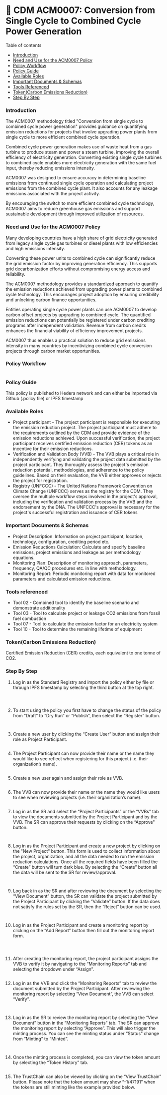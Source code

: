 # 🏢 CDM ACM0007: Conversion from Single Cycle to Combined Cycle Power Generation

Table of contents

* [Introduction](cdm-acm0007-conversion-from-single-cycle-to-combined-cycle-power-generation.md#introduction)
* [Need and Use for the ACM0007 Policy](cdm-acm0007-conversion-from-single-cycle-to-combined-cycle-power-generation.md#need-and-use-for-the-acm0007-policy)
* [Policy Workflow](cdm-acm0007-conversion-from-single-cycle-to-combined-cycle-power-generation.md#policy-workflow)
* [Policy Guide](cdm-acm0007-conversion-from-single-cycle-to-combined-cycle-power-generation.md#policy-guide)
* [Available Roles](cdm-acm0007-conversion-from-single-cycle-to-combined-cycle-power-generation.md#available-roles)
* [Important Documents & Schemas](cdm-acm0007-conversion-from-single-cycle-to-combined-cycle-power-generation.md#important-documents--schemas)
* [Tools Referenced](cdm-acm0007-conversion-from-single-cycle-to-combined-cycle-power-generation.md#tools-referenced)
* [Token(Carbon Emissions Reduction)](cdm-acm0007-conversion-from-single-cycle-to-combined-cycle-power-generation.md#tokencarbon-emissions-reduction)
* [Step By Step](cdm-acm0007-conversion-from-single-cycle-to-combined-cycle-power-generation.md#step-by-step)

### Introduction <a href="#introduction" id="introduction"></a>

The ACM0007 methodology titled "Conversion from single cycle to combined cycle power generation" provides guidance on quantifying emission reductions for projects that involve upgrading power plants from single cycle to more efficient combined cycle operation.

Combined cycle power generation makes use of waste heat from a gas turbine to produce steam and power a steam turbine, improving the overall efficiency of electricity generation. Converting existing single cycle turbines to combined cycle enables more electricity generation with the same fuel input, thereby reducing emissions intensity.

ACM0007 was designed to ensure accuracy in determining baseline emissions from continued single cycle operation and calculating project emissions from the combined cycle plant. It also accounts for any leakage emissions associated with the project activity.

By encouraging the switch to more efficient combined cycle technology, ACM0007 aims to reduce greenhouse gas emissions and support sustainable development through improved utilization of resources.

### Need and Use for the ACM0007 Policy <a href="#need-and-use-for-the-acm0007-policy" id="need-and-use-for-the-acm0007-policy"></a>

Many developing countries have a high share of grid electricity generated from legacy single cycle gas turbines or diesel plants with low efficiencies and high emissions intensity.

Converting these power units to combined cycle can significantly reduce the grid emission factor by improving generation efficiency. This supports grid decarbonization efforts without compromising energy access and reliability.

The ACM0007 methodology provides a standardized approach to quantify the emission reductions achieved from upgrading power plants to combined cycle technology. This encourages project adoption by ensuring credibility and unlocking carbon finance opportunities.

Entities operating single cycle power plants can use ACM0007 to develop carbon offset projects by upgrading to combined cycle. The quantified emission reductions can potentially be registered under carbon crediting programs after independent validation. Revenue from carbon credits enhances the financial viability of efficiency improvement projects.

ACM0007 thus enables a practical solution to reduce grid emissions intensity in many countries by incentivizing combined cycle conversion projects through carbon market opportunities.

### Policy Workflow <a href="#policy-workflow" id="policy-workflow"></a>

<figure><img src="../../../.gitbook/assets/image (367).png" alt=""><figcaption></figcaption></figure>

### Policy Guide <a href="#policy-guide" id="policy-guide"></a>

This policy is published to Hedera network and can either be imported via Github (.policy file) or IPFS timestamp

### Available Roles <a href="#available-roles" id="available-roles"></a>

* Project participant - The project participant is responsible for executing the emission reduction project. The project participant must adhere to the requirements outlined by the CDM and provide evidence of the emission reductions achieved. Upon successful verification, the project participant receives certified emission reduction (CER) tokens as an incentive for their emission reductions.
* Verification and Validation Body (VVB) - The VVB plays a critical role in independently verifying and validating the project data submitted by the project participant. They thoroughly assess the project's emission reduction potential, methodologies, and adherence to the policy guidelines. Based on their evaluation, the VVB either approves or rejects the project for registration.
* Registry (UNFCCC) - The United Nations Framework Convention on Climate Change (UNFCCC) serves as the registry for the CDM. They oversee the multiple workflow steps involved in the project's approval, including the verification and validation process by the VVB and the endorsement by the DNA. The UNFCCC's approval is necessary for the project's successful registration and issuance of CER tokens

### Important Documents & Schemas <a href="#important-documents--schemas" id="important-documents--schemas"></a>

* Project Description: Information on project participant, location, technology, configuration, crediting period etc.
* Emission Reductions Calculation: Calculate and specify baseline emissions, project emissions and leakage as per methodology equations.
* Monitoring Plan: Description of monitoring approach, parameters, frequency, QA/QC procedures etc. in line with methodology.
* Monitoring Report: Periodic monitoring report with data for monitored parameters and calculated emission reductions.

### Tools referenced

* Tool 02 - Combined tool to identify the baseline scenario and demonstrate additionality
* Tool 03 - Tool to calculate project or leakage CO2 emissions from fossil fuel combustion&#x20;
* Tool 07 - Tool to calculate the emission factor for an electricity system&#x20;
* Tool 10 - Tool to determine the remaining lifetime of equipment

### Token(Carbon Emissions Reduction) <a href="#tokencarbon-emissions-reduction" id="tokencarbon-emissions-reduction"></a>

Certified Emission Reduction (CER) credits, each equivalent to one tonne of CO2.

### Step By Step <a href="#step-by-step" id="step-by-step"></a>

1. Log in as the Standard Registry and import the policy either by file or through IPFS timestamp by selecting the third button at the top right.

<figure><img src="../../../.gitbook/assets/image (24) (1) (1) (1) (1) (1) (1) (1) (1) (1).png" alt=""><figcaption></figcaption></figure>

<figure><img src="../../../.gitbook/assets/image (1) (1) (1) (1) (1) (1) (1) (1) (1) (1) (1) (1) (1) (1) (1) (1) (1) (1) (1) (1) (1) (1) (1) (1) (1) (1) (1) (1).png" alt=""><figcaption></figcaption></figure>

<figure><img src="../../../.gitbook/assets/image (2) (1) (1) (1) (1) (1) (1) (1) (1) (1) (1) (1) (1) (1) (1) (1) (1) (1) (1) (1) (1) (1) (1) (1) (1).png" alt=""><figcaption></figcaption></figure>

2. To start using the policy you first have to change the status of the policy from “Draft” to “Dry Run” or “Publish”, then select the “Register” button.

<figure><img src="../../../.gitbook/assets/image (3) (1) (1) (1) (1) (1) (1) (1) (1) (1) (1) (1) (1) (1) (1) (1) (1) (1) (1) (1) (1) (1).png" alt=""><figcaption></figcaption></figure>

<figure><img src="../../../.gitbook/assets/image (5) (1) (1) (1) (1) (1) (1) (1) (1) (1) (1) (1) (1) (1) (1) (1).png" alt=""><figcaption></figcaption></figure>

3. Create a new user by clicking the “Create User” button and assign their role as Project Participant.

<figure><img src="../../../.gitbook/assets/image (6) (1) (1) (1) (1) (1) (1) (1) (1) (1) (1) (1) (1) (1) (1) (1).png" alt=""><figcaption></figcaption></figure>

4. The Project Participant can now provide their name or the name they would like to see reflect when registering for this project (i.e. their organization’s name).

<figure><img src="../../../.gitbook/assets/image (7) (1) (1) (1) (1) (1) (1) (1) (1) (1) (1) (1) (1) (1).png" alt=""><figcaption></figcaption></figure>

5. Create a new user again and assign their role as VVB.

<figure><img src="../../../.gitbook/assets/image (8) (1) (1) (1) (1) (1) (1) (1) (1) (1) (1) (1) (1) (1).png" alt=""><figcaption></figcaption></figure>

6. The VVB can now provide their name or the name they would like users to see when reviewing projects (i.e. their organization’s name).

<figure><img src="../../../.gitbook/assets/image (9) (1) (1) (1) (1) (1) (1) (1) (1) (1) (1) (1) (1) (1).png" alt=""><figcaption></figcaption></figure>

7. Log in as the SR and select the “Project Participants” or the “VVBs” tab to view the documents submitted by the Project Participant and by the VVB. The SR can approve their requests by clicking on the “Approve" button.

<figure><img src="../../../.gitbook/assets/image (10) (1) (1) (1) (1) (1) (1) (1) (1) (1) (1) (1) (1) (1).png" alt=""><figcaption></figcaption></figure>

<figure><img src="../../../.gitbook/assets/image (11) (1) (1) (1) (1) (1) (1) (1) (1) (1) (1) (1) (1) (1).png" alt=""><figcaption></figcaption></figure>

8. Log in as the Project Participant and create a new project by clicking on the "New Project" button. This form is used to collect information about the project, organization, and all the data needed to run the emission reduction calculations. Once all the required fields have been filled the “Create” button will turn dark blue. By selecting the “Create” button all the data will be sent to the SR for review/approval.

<figure><img src="../../../.gitbook/assets/image (12) (1) (1) (1) (1) (1) (1) (1) (1) (1) (1) (1) (1) (1).png" alt=""><figcaption></figcaption></figure>

<figure><img src="../../../.gitbook/assets/image (13) (1) (1) (1) (1) (1) (1) (1) (1) (1) (1) (1) (1) (1).png" alt=""><figcaption></figcaption></figure>

9. Log back in as the SR and after reviewing the document by selecting the “View Document” button, the SR can validate the project submitted by the Project Participant by clicking the “Validate” button. If the data does not satisfy the rules set by the SR, then the “Reject” button can be used.

<figure><img src="../../../.gitbook/assets/image (16) (1) (1) (1) (1) (1) (1) (1) (1) (1) (1) (1).png" alt=""><figcaption></figcaption></figure>

<figure><img src="../../../.gitbook/assets/image (15) (1) (1) (1) (1) (1) (1) (1) (1) (1) (1) (1) (1).png" alt=""><figcaption></figcaption></figure>

10. Log in as the Project Participant and create a monitoring report by clicking on the “Add Report” button then fill out the monitoring report form.

<figure><img src="../../../.gitbook/assets/image (17) (1) (1) (1) (1) (1) (1) (1) (1) (1) (1) (1).png" alt=""><figcaption></figcaption></figure>

<figure><img src="../../../.gitbook/assets/image (18) (1) (1) (1) (1) (1) (1) (1) (1) (1) (1) (1).png" alt=""><figcaption></figcaption></figure>

<figure><img src="../../../.gitbook/assets/image (19) (1) (1) (1) (1) (1) (1) (1) (1) (1) (1) (1).png" alt=""><figcaption></figcaption></figure>

11. After creating the monitoring report, the project participant assigns the VVB to verify it by navigating to the “Monitoring Reports” tab and selecting the dropdown under “Assign”.

<figure><img src="../../../.gitbook/assets/image (20) (1) (1) (1) (1) (1) (1) (1) (1) (1) (1) (1).png" alt=""><figcaption></figcaption></figure>

12. Log in as the VVB and click the “Monitoring Reports” tab to review the document submitted by the Project Participant. After reviewing the monitoring report by selecting “View Document”, the VVB can select “Verify”.

<figure><img src="../../../.gitbook/assets/image (21) (1) (1) (1) (1) (1) (1) (1) (1) (1) (1).png" alt=""><figcaption></figcaption></figure>

<figure><img src="../../../.gitbook/assets/image (22) (1) (1) (1) (1) (1) (1) (1) (1) (1) (1).png" alt=""><figcaption></figcaption></figure>

13. Log in as the SR to review the monitoring report by selecting the “View Document” button in the “Monitoring Reports” tab. The SR can approve the monitoring report by selecting “Approve”. This will also trigger the minting process. You can see the minting status under “Status” change from “Minting” to “Minted”.

<figure><img src="../../../.gitbook/assets/image (23) (1) (1) (1) (1) (1) (1) (1) (1) (1) (1).png" alt=""><figcaption></figcaption></figure>

<figure><img src="../../../.gitbook/assets/image (24) (1) (1) (1) (1) (1) (1) (1) (1) (1) (1).png" alt=""><figcaption></figcaption></figure>

14. Once the minting process is completed, you can view the token amount by selecting the “Token History” tab.

<figure><img src="../../../.gitbook/assets/image (25) (1) (1) (1) (1) (1) (1) (1) (1).png" alt=""><figcaption></figcaption></figure>

15. The TrustChain can also be viewed by clicking on the “View TrustChain” button. Please note that the token amount may show “-1/47191” when the tokens are still minting like the example provided below.

<figure><img src="../../../.gitbook/assets/image (26) (1) (1) (1) (1) (1) (1) (1).png" alt=""><figcaption></figcaption></figure>

<figure><img src="../../../.gitbook/assets/image (27) (1) (1) (1) (1) (1).png" alt=""><figcaption></figcaption></figure>
